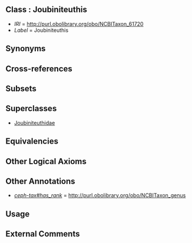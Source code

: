 
## Class : Joubiniteuthis

 * *IRI* = http://purl.obolibrary.org/obo/NCBITaxon_61720
 * *Label* = Joubiniteuthis

## Synonyms


## Cross-references


## Subsets


## Superclasses

 * [Joubiniteuthidae](../../NCBITaxon/19/NCBITaxon_61719.md)

## Equivalencies


## Other Logical Axioms


## Other Annotations

 * *[ceph-tax#has_rank](../../ceph-tax#has/nk/ceph-tax#has_rank.md)* = http://purl.obolibrary.org/obo/NCBITaxon_genus

## Usage


## External Comments

